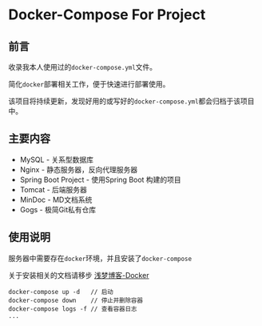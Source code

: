 # Docker-Compose For Project

## 前言

收录我本人使用过的`docker-compose.yml`文件。

简化`docker`部署相关工作，便于快速进行部署使用。

该项目将持续更新，发现好用的或写好的`docker-compose.yml`都会归档于该项目中。

## 主要内容

- MySQL - 关系型数据库
- Nginx - 静态服务器，反向代理服务器
- Spring Boot Project - 使用Spring Boot 构建的项目
- Tomcat - 后端服务器
- MinDoc - MD文档系统
- Gogs - 极简Git私有仓库



## 使用说明

服务器中需要存在`docker`环境，并且安装了`docker-compose`

关于安装相关的文档请移步 [浅梦博客-Docker](https://www.starmcc.com/auto-deploy/docker/)

```shell
docker-compose up -d   // 启动
docker-compose down    // 停止并删除容器
docker-compose logs -f // 查看容器日志
...
```